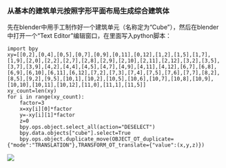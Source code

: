 ### 从基本的建筑单元按照字形平面布局生成综合建筑体

先在blender中用手工制作好一个建筑单元（名称定为“Cube”），然后在blender中打开一个“Text Editor”编辑窗口，在里面写入python脚本：

    import bpy
    xy=[[0,2],[0,4],[0,5],[0,7],[0,9],[0,11],[0,12],[1,2],[1,5],[1,7],[1,9],[2,0],[2,2],[2,7],[2,8],[2,9],[2,10],[2,11],[2,12],[3,2],[3,5],[3,7],[3,9],[4,2],[4,4],[4,5],[4,7],[4,9],[4,11],[4,12],[6,7],[6,8],[6,9],[6,10],[6,11],[6,12],[7,2],[7,3],[7,4],[7,5],[7,6],[7,7],[8,2],[8,5],[9,2],[9,5],[10,1],[10,2],[10,5],[10,6],[10,7],[10,8],[10,9],[10,10],[10,11],[10,12],[11,0],[11,1],[11,5]]
    xy_count=len(xy)
    for i in range(xy_count):
        factor=3
        x=xy[i][0]*factor
        y=-xy[i][1]*factor
        z=0
        bpy.ops.object.select_all(action="DESELECT")
        bpy.data.objects["cube"].select=True
        bpy.ops.object.duplicate_move(OBJECT_OT_duplicate={"mode":"TRANSLATION"},TRANSFORM_OT_translate={"value":(x,y,z)})
        

![](https://img-blog.csdn.net/20180218211811398)        
